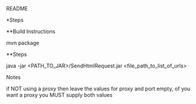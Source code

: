 
README


*Steps

**Build Instructions

mvn package


**Steps

java -jar <PATH_TO_JAR>/SendHtmlRequest.jar <file_path_to_list_of_urls> <proxy> <port>


Notes

if NOT using a proxy then leave the values for proxy and port empty, of you want a proxy you MUST supply both values